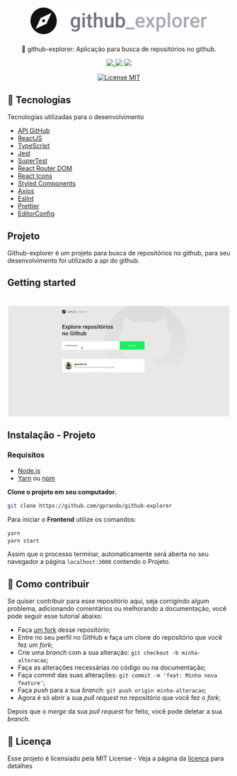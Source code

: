 <h1 align="center">
  <img src="./src/assets/logo.svg" alt="GoFinances" width="400">
<br>
</h1>

<p align="center"> 🚀 github-explorer: Aplicação para busca de repositórios no github.

<p align="center">
  <a aria-label="Prando" href="https://github.com/gprando/">
    <img src="https://img.shields.io/github/followers/gprando?style=social"></img>
  </a>
    <img src="https://img.shields.io/github/last-commit/gprando/github-explorer"></img>
    <img src="https://img.shields.io/github/languages/count/gprando/github-explorer"></img>
</p>
<p align="center">
  <a href="https://opensource.org/licenses/MIT">
    <img src="https://img.shields.io/badge/License-MIT-blue.svg" alt="License MIT">
  </a>
</p>

## 🚀 Tecnologias

Tecnologias utilizadas para o desenvolvimento

- [API GitHub](https://developer.github.com/v3/)
- [ReactJS](https://reactjs.org/)
- [TypeScript](https://www.typescriptlang.org/)
- [Jest](https://jestjs.io/)
- [SuperTest](https://github.com/visionmedia/supertest)
- [React Router DOM](https://reacttraining.com/react-router/)
- [React Icons](https://react-icons.netlify.com/#/)
- [Styled Components](https://styled-components.com/)
- [Axios](https://github.com/axios/axios)
- [Eslint](https://eslint.org/)
- [Prettier](https://prettier.io/)
- [EditorConfig](https://editorconfig.org/)

## Projeto

Github-explorer é um projeto para busca de repositórios no github, para seu desenvolvimento foi utilizado a api do github.

## Getting started

<h1 align="center"><img align="center" src="./src/assets/github-explorer.gif" alt="GoFinances gif"  width="500"></img></h1>

## Instalação - Projeto

### Requisitos

- [Node.js](https://nodejs.org/en/)
- [Yarn](https://classic.yarnpkg.com/) ou [npm](https://www.npmjs.com/)

**Clone o projeto em seu computador.**

```bash
git clone https://github.com/gprando/github-explorer
```

Para iniciar o **Frontend** utilize os comandos:
```bash
yarn
yarn start
```
Assim que o processo terminar, automaticamente será aberta no seu navegador a página `localhost:3000` contendo o Projeto.

## 🤔 Como contribuir

Se quiser contribuir para esse repositório aqui, seja corrigindo algum problema, adicionando comentários ou melhorando a documentação, você pode seguir esse tutorial abaixo:

- Faça [um fork](https://help.github.com/pt/github/getting-started-with-github/fork-a-repo) desse repositório;
- Entre no seu perfil no GitHub e faça um clone do repositório que você fez um *fork*;
- Crie uma *branch* com a sua alteração: `git checkout -b minha-alteracao`;
- Faça as alterações necessárias no código ou na documentação;
- Faça *commit* das suas alterações: `git commit -m 'feat: Minha nova feature'`;
- Faça *push* para a sua *branch*: `git push origin minha-alteracao`;
- Agora é só abrir a sua *pull request* no repositório que você fez o *fork*;

Depois que o *merge* da sua *pull request* for feito, você pode deletar a sua *branch*.

## :memo: Licença

Esse projeto é licensiado pela MIT License - Veja a página da [licença](https://opensource.org/licenses/MIT) para detalhes
